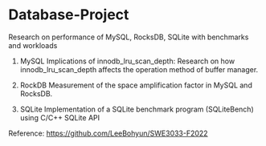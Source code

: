 # Database-Project
Research on performance of MySQL, RocksDB, SQLite with benchmarks and workloads

1. MySQL
Implications of innodb_lru_scan_depth: Research on how innodb_lru_scan_depth affects the operation method of buffer manager.

2. RockDB
Measurement of the space amplification factor in MySQL and RocksDB.

3. SQLite
Implementation of a SQLite benchmark program (SQLiteBench) using C/C++ SQLite API


Reference: https://github.com/LeeBohyun/SWE3033-F2022